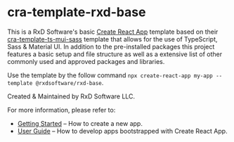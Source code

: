 # cra-template-rxd-base

This is a RxD Software's basic [Create React App](https://github.com/facebook/create-react-app) template based on their [cra-template-ts-mui-sass]() template that allows for the use of TypeScript, Sass & Material UI. In addition to the pre-installed packages this project features a basic setup and file structure as well as a extensive list of other commonly used and approved packages and libraries.

Use the template by the follow command `npx create-react-app my-app --template @rxdsoftware/rxd-base`.

Created & Maintained by RxD Software LLC.

For more information, please refer to:

- [Getting Started](https://create-react-app.dev/docs/getting-started) – How to create a new app.
- [User Guide](https://create-react-app.dev) – How to develop apps bootstrapped with Create React App.
